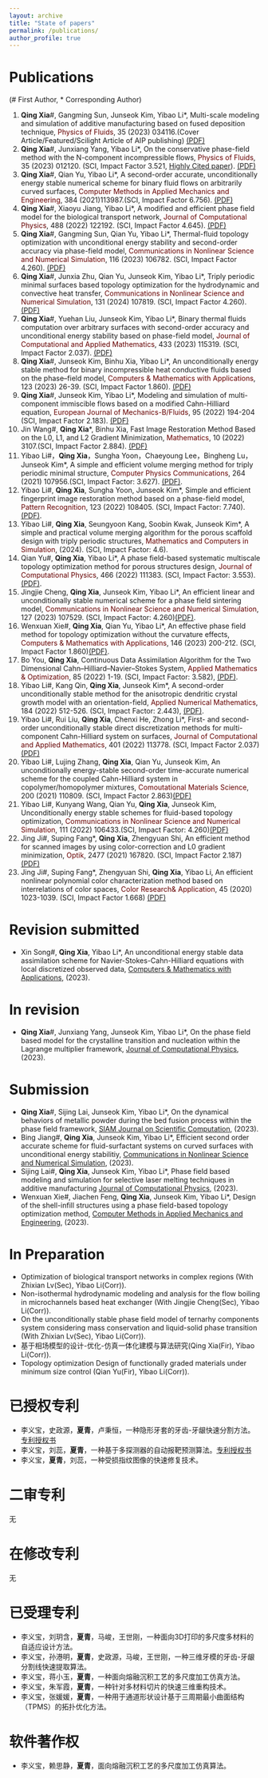 ```yaml
---
layout: archive
title: "State of papers"
permalink: /publications/
author_profile: true
---
```


Publications
=======
(# First Author, * Corresponding Author)
1. **Qing Xia**#, Gangming Sun, Junseok Kim, Yibao Li*, Multi-scale modeling and simulation of additive manufacturing based on fused deposition technique, <font color="#660000">Physics of Fluids</font>, 35 (2023) 034116.(Cover Article/Featured/Scilight Article of AIP publishing) [(PDF)](https://riedel12315.github.io/qingxia.github.io/files/paper17.pdf)
2. **Qing Xia**#, Junxiang Yang, Yibao Li*, On the conservative phase-field method with the N-component incompressible flows, <font color="#660000">Physics of Fluids</font>, 35 (2023) 012120. (SCI, Impact Factor 3.521, [Highly Cited paper](https://riedel12315.github.io/qingxia.github.io/files/HighlyCited.pdf)). [(PDF)](https://riedel12315.github.io/qingxia.github.io/files/paper16.pdf)
3. **Qing Xia**#, Qian Yu, Yibao Li*, A second-order accurate, unconditionally energy stable numerical scheme for binary fluid flows on arbitrarily curved surfaces,  <font color="#660000">Computer Methods in Applied Mechanics and Engineering</font>, 384 (2021)113987.(SCI, Impact Factor 6.756). [(PDF)](https://riedel12315.github.io/qingxia.github.io/files/paper3.pdf)
4. **Qing Xia**#, Xiaoyu Jiang, Yibao Li*, A modified and efficient phase field model for the biological transport network, <font color="#660000">Journal of Computational Physics</font>, 488 (2022) 122192. (SCI, Impact Factor 4.645). [(PDF)](https://riedel12315.github.io/qingxia.github.io/files/paper18.pdf)
5. **Qing Xia**#, Gangming Sun, Qian Yu, Yibao Li*, Thermal-fluid topology optimization with unconditional energy stability and second-order accuracy via phase-field model, <font color="#660000">Communications in Nonlinear Science and Numerical Simulation</font>, 116 (2023) 106782. (SCI, Impact Factor 4.260). [(PDF)](https://riedel12315.github.io/qingxia.github.io/files/paper12.pdf)
6. **Qing Xia**#, Junxia Zhu, Qian Yu, Junseok Kim, Yibao Li*, Triply periodic minimal surfaces based topology optimization for the hydrodynamic and convective heat transfer,  <font color="#660000">Communications in Nonlinear Science and Numerical Simulation</font>, 131 (2024) 107819. (SCI, Impact Factor 4.260). [(PDF)](https://riedel12315.github.io/qingxia.github.io/files/paper22.pdf)
7. **Qing Xia**#, Yuehan Liu, Junseok Kim, Yibao Li*, Binary thermal fluids computation over arbitrary surfaces with second-order accuracy and unconditional energy stability based on phase-field model, <font color="#660000">Journal of Computational and Applied Mathematics</font>, 433 (2023) 115319. (SCI, Impact Factor 2.037). [(PDF)](https://riedel12315.github.io/qingxia.github.io/files/paper19.pdf)
8. **Qing Xia**#, Junseok Kim, Binhu Xia, Yibao Li*, An unconditionally energy stable method for binary incompressible heat conductive fluids based on the phase–field model, <font color="#660000">Computers & Mathematics with Applications</font>, 123 (2023) 26-39. (SCI, Impact Factor 1.860). [(PDF)](https://riedel12315.github.io/qingxia.github.io/files/paper13.pdf)
9. **Qing Xia**#, Junseok Kim, Yibao Li*, Modeling and simulation of multi-component immiscible flows based on a modified Cahn-Hilliard equation, <font color="#660000">European Journal of Mechanics-B/Fluids</font>, 95 (2022) 194-204 (SCI, Impact Factor 2.183). [(PDF)](https://riedel12315.github.io/qingxia.github.io/files/paper10.pdf)
10. Jin Wang#, **Qing Xia***, Binhu Xia, Fast Image Restoration Method Based on the L0, L1, and L2 Gradient Minimization, <font color="#660000">Mathematics</font>, 10 (2022) 3107.(SCI, Impact Factor 2.884). [(PDF)](https://riedel12315.github.io/qingxia.github.io/files/paper14.pdf)
11. Yibao Li#，**Qing Xia**，Sungha Yoon，Chaeyoung Lee，Bingheng Lu，Junseok Kim*, A simple and efficient volume merging method for triply periodic minimal structure,   <font color="#660000">Computer Physics Communications</font>, 264 (2021) 107956.(SCI, Impact Factor: 3.627). [(PDF)](https://riedel12315.github.io/qingxia.github.io/files/paper2.pdf).
12. Yibao Li#, **Qing Xia**, Sungha Yoon, Junseok Kim*, Simple and efficient fingerprint image restoration method based on a phase-field model,  <font color="#660000">Pattern Recognition</font>, 123 (2022) 108405. (SCI, Impact Factor: 7.740). [(PDF)](https://riedel12315.github.io/qingxia.github.io/files/paper7.pdf).
13. Yibao Li#, **Qing Xia**, Seungyoon Kang, Soobin Kwak, Junseok Kim*, A simple and practical volume merging algorithm for the porous scaffold design with triply periodic structures, <font color="#660000">Mathematics and Computers in Simulation</font>, (2024). (SCI, Impact Factor: 4.6).
14. Qian Yu#, **Qing Xia**, Yibao Li*, A phase field-based systematic multiscale topology optimization method for porous structures design, <font color="#660000">Journal of Computational Physics</font>, 466 (2022) 111383. (SCI, Impact Factor: 3.553). [(PDF)](https://riedel12315.github.io/qingxia.github.io/files/paper11.pdf).
15. Jingjie Cheng, **Qing Xia**, Junseok Kim, Yibao Li*, An efficient linear and unconditionally stable numerical scheme for a phase field sintering model, <font color="#660000">Communications in Nonlinear Science and Numerical Simulation</font>, 127 (2023) 107529. (SCI, Impact Factor: 4.260)[(PDF)](https://riedel12315.github.io/qingxia.github.io/files/paper21.pdf).
16. Wenxuan Xie#, **Qing Xia**, Qian Yu, Yibao Li*, An effective phase field method for topology optimization without the curvature effects,  <font color="#660000">Computers & Mathematics with Applications</font>, 146 (2023) 200-212. (SCI, Impact Factor 1.860)[(PDF)](https://riedel12315.github.io/qingxia.github.io/files/paper20.pdf).
17. Bo You, **Qing Xia**, Continuous Data Assimilation Algorithm for the Two Dimensional Cahn–Hilliard–Navier–Stokes System, <font color="#660000">Applied Mathematics & Optimization</font>, 85 (2022) 1-19. (SCI, Impact Factor: 3.582), [(PDF)](https://riedel12315.github.io/qingxia.github.io/files/paper9.pdf).
18. Yibao Li#, Kang Qin, **Qing Xia**, Junseok Kim*, A second-order unconditionally stable method for the anisotropic dendritic crystal growth model with an orientation-field, <font color="#660000">Applied Numerical Mathematics</font>, 184 (2022) 512-526. (SCI, Impact Factor: 2.443), [(PDF)](https://riedel12315.github.io/qingxia.github.io/files/paper15.pdf).
19. Yibao Li#, Rui Liu, **Qing Xia**, Chenxi He, Zhong Li*, First- and second-order unconditionally stable direct discretization methods for multi-component Cahn-Hilliard system on surfaces, <font color="#660000">Journal of Computational and Applied Mathematics</font>, 401 (2022) 113778.   (SCI, Impact Factor 2.037)[(PDF)](https://riedel12315.github.io/qingxia.github.io/files/paper4.pdf)
20. Yibao Li#, Lujing Zhang, **Qing Xia**, Qian Yu, Junseok Kim, An unconditionally energy-stable second-order time-accurate numerical scheme for the coupled Cahn-Hilliard system in copolymer/homopolymer mixtures, <font color="#660000">Comoutational Materials Science</font>,  200 (2021) 110809.  (SCI, Impact Factor 2.863)[(PDF)](https://riedel12315.github.io/qingxia.github.io/files/paper6.pdf) 
21. Yibao Li#, Kunyang Wang, Qian Yu, **Qing Xia**, Junseok Kim, Unconditionally energy stable schemes for fluid-based topology optimization, <font color="#660000">Communications in Nonlinear Science and Numerical Simulation</font>, 111 (2022) 106433.(SCI, Impact Factor: 4.260)[(PDF)](https://riedel12315.github.io/qingxia.github.io/files/paper8.pdf)
22. Jing Ji#, Suping Fang*, **Qing Xia**, Zhengyuan Shi, An efficient method for scanned images by using color-correction and L0 gradient minimization, <font color="#660000">Optik</font>, 2477 (2021) 167820. (SCI, Impact Factor 2.187) [(PDF)](https://riedel12315.github.io/qingxia.github.io/files/paper5.pdf)
23. Jing Ji#, Suping Fang*, Zhengyuan Shi, **Qing Xia**, Yibao Li, An efficient nonlinear polynomial color characterization method based on interrelations of color spaces, <font color="#660000">Color Research& Application</font>, 45 (2020) 1023-1039. (SCI, Impact Factor 1.668)  [(PDF)](https://riedel12315.github.io/qingxia.github.io/files/paper1.pdf)

Revision submitted
======
+ Xin Song#, **Qing Xia**, Yibao Li*, An unconditional energy stable data assimilation scheme for Navier-Stokes-Cahn-Hilliard equations with local discretized observed data, [Computers & Mathematics with Applications](https://www.sciencedirect.com/journal/computers-and-mathematics-with-applications), (2023).

In revision
======
+ **Qing Xia**#, Junxiang Yang, Junseok Kim, Yibao Li*, On the phase field based model for the crystalline transition and nucleation within the Lagrange multiplier framework, [Journal of Computational Physics](https://www.sciencedirect.com/journal/journal-of-computational-physics), (2023).

Submission
=====
+ **Qing Xia**#, Sijing Lai, Junseok Kim, Yibao Li*, On the dynamical behaviors of metallic powder during the bed fusion process within the phase field framework, [SIAM Journal on Scientific Computation](https://www.siam.org/publications/journals/siam-journal-on-scientific-computing-sisc), (2023).
+ Bing Jiang#, **Qing Xia**, Junseok Kim, Yibao Li*, Efficient second order accurate scheme for fluid-surfactant systems on curved surfaces with unconditional energy stabilitiy, [Communications in Nonlinear Science and Numerical Simulation](https://www.sciencedirect.com/journal/communications-in-nonlinear-science-and-numerical-simulation),  (2023).
+ Sijing Lai#, **Qing Xia**, Junseok Kim, Yibao Li*, Phase field based modeling and simulation for selective laser melting techniques in additive manufacturing [Journal of Computational Physics](https://www.sciencedirect.com/journal/journal-of-computational-physics),  (2023).
+ Wenxuan Xie#, Jiachen Feng, **Qing Xia**, Junseok Kim, Yibao Li*, Design of the shell-infill structures using a phase field-based topology optimization method, [Computer Methods in Applied Mechanics and Engineering](https://www.sciencedirect.com/journal/computer-methods-in-applied-mechanics-and-engineering),  (2023).

In Preparation
=====
+ Optimization of biological transport networks in complex regions (With Zhixian Lv(Sec), Yibao Li(Corr)).
+ Non-isothermal hydrodynamic modeling and analysis for the flow  boiling in microchannels based heat exchanger (With Jingjie Cheng(Sec), Yibao Li(Corr)).
+ On the unconditionally stable phase field model of ternarhy components system considering mass conservation and liquid-solid phase transition (With Zhixian Lv(Sec), Yibao Li(Corr)).
+ 基于相场模型的设计-优化-仿真一体化建模与算法研究(Qing Xia(Fir), Yibao Li(Corr)).
+ Topology optimization Design of functionally graded materials under minimum size control (Qian Yu(Fir), Yibao Li(Corr)).


  
已授权专利
======
+ 李义宝，史政源，**夏青**，卢秉恒，一种隐形牙套的牙齿-牙龈快速分割方法。[专利授权书](https://riedel12315.github.io/qingxia.github.io/files/patent1.pdf)
+ 李义宝，刘蕊，**夏青**，一种基于多探测器的自动报靶预测算法。[专利授权书](https://riedel12315.github.io/qingxia.github.io/files/patent2.pdf)
+ 李义宝，**夏青**，刘蕊，一种受损指纹图像的快速修复技术。

二审专利
======
无

在修改专利
======
无

已受理专利
======
+ 李义宝，刘玥含，**夏青**，马峻，王世刚，一种面向3D打印的多尺度多材料的自适应设计方法。
+ 李义宝，孙港明，**夏青**，史政源，马峻，王世刚，一种三维牙模的牙齿-牙龈分割线快速提取算法。
+ 李义宝，蒋小玉，**夏青**，一种面向熔融沉积工艺的多尺度加工仿真方法。
+ 李义宝，朱军霞，**夏青**，一种针对多材料切片的快速三维重构技术。
+ 李义宝，张媛媛，**夏青**，一种用于通道形状设计基于三周期最小曲面结构（TPMS）的拓扑优化方法。

软件著作权
=====
+ 李义宝，赖思静，**夏青**，面向熔融沉积工艺的多尺度加工仿真算法。
